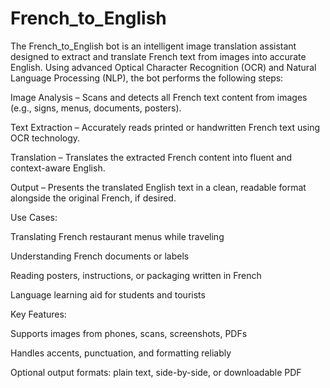 # French_to_English
The French_to_English bot is an intelligent image translation assistant designed to extract and translate French text from images into accurate English. Using advanced Optical Character Recognition (OCR) and Natural Language Processing (NLP), the bot performs the following steps:

Image Analysis – Scans and detects all French text content from images (e.g., signs, menus, documents, posters).

Text Extraction – Accurately reads printed or handwritten French text using OCR technology.

Translation – Translates the extracted French content into fluent and context-aware English.

Output – Presents the translated English text in a clean, readable format alongside the original French, if desired.

Use Cases:

Translating French restaurant menus while traveling

Understanding French documents or labels

Reading posters, instructions, or packaging written in French

Language learning aid for students and tourists

Key Features:

Supports images from phones, scans, screenshots, PDFs

Handles accents, punctuation, and formatting reliably

Optional output formats: plain text, side-by-side, or downloadable PDF
